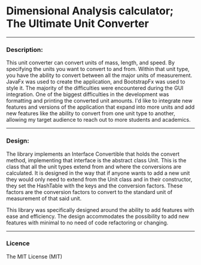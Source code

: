 # Dimensional Analysis calculator; The Ultimate Unit Converter

---

### Description:

This unit converter can convert units of mass, length, and speed. By specifying the units you want to convert to and 
from. Within that unit type, you have the ability to convert between all the major units of measurement. JavaFx was 
used to create the application, and BootstrapFx was used to style it. The majority of the difficulties were encountered 
during the GUI integration. One of the biggest difficulties in the development was formatting and printing the 
converted unit amounts. I'd like to integrate new features and versions of the application that expand into more units 
and add new features like the ability to convert from one unit type to another, allowing my target audience to reach 
out to more students and academics.

---

### Design:

The library implements an Interface Convertible that holds the convert method, implementing that interface is the 
abstract class Unit. This is the class that all the unit types extend from and where the conversions are calculated.
It is designed in the way that if anyone wants to add a new unit they would only need to extend from the Unit class and 
in their constructor, they set the HashTable with the keys and the conversion factors. These factors are the conversion 
factors to convert to the standard unit of measurement of that said unit.


This library was specifically designed around the ability to add features with ease and efficiency. The design 
accommodates the possibility to add new features with minimal to no need of code refactoring or changing.

---

### Licence

The MIT License (MIT)

